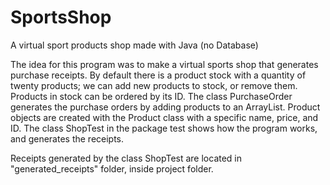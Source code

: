 # SportsShop
A virtual sport products shop made with Java (no Database)

The idea for this program was to make a virtual sports shop that generates purchase receipts. By default there is a product stock with a quantity of twenty products; we can add new products to stock, or remove them. Products in stock can be ordered by its ID. The class PurchaseOrder generates the purchase orders by adding products to an ArrayList. Product objects are created with the Product class with a specific name, price, and ID. The class ShopTest in the package test shows how the program works, and generates the receipts.

Receipts generated by the class ShopTest are located in "generated_receipts" folder, inside project folder. 
